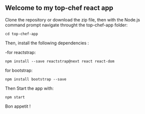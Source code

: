## Welcome to my top-chef react app

Clone the repository or download the zip file, then with the Node.js command prompt navigate throught the top-chef-app folder:

```
cd top-chef-app
```

Then, install the following dependencies :

-for reactstrap:
```
npm install --save reactstrap@next react react-dom
```
for bootstrap:

```
npm install bootstrap --save
```
Then Start the app with:
```
npm start
```

Bon appetit !
